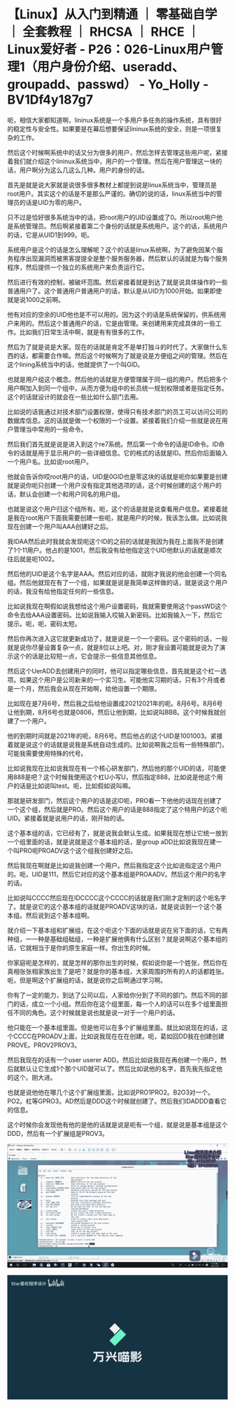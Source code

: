 # 【Linux】从入门到精通 ｜ 零基础自学 ｜ 全套教程 ｜ RHCSA ｜ RHCE ｜ Linux爱好者 - P26：026-Linux用户管理1（用户身份介绍、useradd、groupadd、passwd） - Yo_Holly - BV1Df4y187g7

呃，相信大家都知道啊，lininux系统是一个多用户多任务的操作系统，具有很好的稳定性与安全性。如果要是在幕后想要保证lininux系统的安全，则是一项很复杂的工作。

然后这个时候啊系统中的话又分为很多的用户，然后怎样去管理这些用户呢，紧接着我们就介绍这个lininux系统当中，用户的一个管理。然后在用户管理这一块的话，用户啊分为这么几这么几种。用户的身份的话。

首先是就是说大家就是说很多很多教材上都提到说是linux系统当中，管理员是root用户。其实这个的话是不是那么严谨的。确切的说的话，linux系统当中的管理员的话是UID为零的用户。

只不过是恰好很多系统当中的话，把root用户的UID设置成了0。所以root用户他是系统管理员。然后啊紧接着第二个身份的话就是系统用户。这个的话，系统用户的话，它是从UID1到999。呃。

系统用户是这个的话是怎么理解呢？这个的话是linux系统啊，为了避免因某个服务程序出现漏洞而被黑客提提全是整个服务服务器，然后默认的话就是为每个服务程序，然后提供一个独立的系统用户来负责运行它。

然后进行有效的控制，被破坏范围。然后紧接着就是到达了就是说具体操作的一些普通用户了。这个普通用户普通用户的话，默认是从UID为1000开始。如果即使就是说1000之前啊。

他有对应的空余的UID他也是不可以用的。因为这个的话是系统保留的，供系统用户来用的。然后这个普通用户的话，它是由管理。来创建用来完成具体的一些工作。比如我们日常生活中啊，就是有有很多的工作。

然后为了就是说是大家。现在的话就是肯定不是单打独斗的时代了。大家做什么东西的话，都需要合作嘛。然后这个时候啊为了就是说是方便组之间的管理。然后在这个lining系统当中的话，他就提供了一个叫GID。

也就是用户组这个概念。然后他的话就是方便管理属于同一组的用户。然后把多个用户啊加入到同一个组中，从而方便为组中的长员统一规划权限或者是指定任务。这个的话就设计的就会在一些比如什么部门去用。

比如说的话我通过对技术部门设置权限，使得只有技术部门的员工可以访问公司的数据库信息。这的话就是做一个权限的一个设置。紧接着我们介绍一些就是说在用户管理当中常用的一些命令。

然后我们首先就是说是进入到这个re7系统。然后第一个命令的话是ID命令。ID命令的话就是用于显示用户的一些详细信息。它的格式的话就是ID。然后你后面输入一个用户名。比如说root用户。

他就会告诉你哎root用户的话，UID是0GID也是零这块的话就是呃你如果要是创建就是说你呃只创建一个用户没有指定其他选项的话，这个时候创建的这个用户的话，默认会创建一个和用户同名的用户组。

也就是说这个用户归这个组所有。呃，这个的话是就是说查看用户信息。紧接着就是我在root用户下面我需要创建一些呃，就是用户的时候，我该怎么做。比如说我现在创建一个用户叫AAA创建好之后。

我IDAA然后此时我就会发现呃这个ID的之前的话就是我因为我在上面我不是创建了1个11用户。他占的是1001，然后我没有给他指定这个UID他默认的话就是顺次往后就是呃1002。

然后他的UID是这个名字是AAA。然后对应的话，就刚才我说的他会创建一个同名组。然后他就现在有了一个组，如果就是说是我简单这样做的话，就是说这个用户的话，我没有给他指定任何的一些信息。

比如说我现在啊假如说我想给这个用户设置密码，我就需要使用这个passWD这个命令去给AAA设置密码。比如说我输入哎输入新密码。比如我输入一下，然后它提示。呃，呃，密码太短。

然后你再次进入这它就更新成功了，就是说是一个一个密码。这个密码的话，一般就是说你尽量设置复杂一点，就是8位以上吧。对，刚才我设置可能就是说为了演示这个的话是比较短一点，它会提示一些信息其他信息。

然后这个UerADD去创建用户的同时，他可以指定哪些信息，首先就是这个杠一选项。如果这个用户是公司新来的一个实习生。可能他实习期的话，只有3个月或者是一个月，然后我会从现在开始啊，给他设置一个期限。

比如现在是7月6号，然后我之后给他设置成20212021年的呃。8月6号。8月6号让他到期，8月6号也就是0806，然后让他到期，比如说叫BBB。这个时候我就创建了一个用户。

他的到期时间就是2021年的呃，8月6号。然后他占的这个UID是1001003。紧接着就是说这个的话就是说我是系统自动生成的。比如说啊我之后有一些特殊部门，可能我需要使用特殊的代号。

比如说我现在比如说我现在有一个核心研发部门，然后他的那个UID的话，可能使用888是吧？这个时候我使用这个杠U小写U，然后指定888，比如说是他这个用户的话是比如说叫test。呃，比如假如说叫嘛。

那就是研发部门，然后这个用户的话是这ID呃，PRO看一下他他的话现在创建了一个这个组，然后就是PRO。然后这个用户的话是888指定了这个特用户的这个呃UID。紧接着就是说用户的话，刚开始的话。

这个基本组的话，它已经有了，就是说我会默认生成。如果我现在想让它统一放到一个组里面的话，就是说就是这个基本组的话，是group aDD比如说我现在建一个叫PRO呃PROADV这个这个组我创建好之后。

然后我现在啊就是比如说我创建一个用户。然后我指定这个比如说指定这个用户的。呃，UID是111，然后它对应的这个基本组是PROAADV。然后这个用户的名字的话。

比如说叫CCCC然后现在IDCCCC这个CCCC的话就是我们刚才定制的这个呃名字了。就是说它的这个基本组的话就是PROADV这块的话，就是说谈到一个这个基本组。然后说到这个基本组啊。

就介绍一下基本组和扩展组，在这个呃这个下面的话就是说在另下面的话，它有两种组，一一种是基础组础组，一种是扩展他俩有什么区别？就是说啊这个基本组的话，它就相当于是你的原生家庭一样。你出生的时候。

你家庭呃是怎样的，就是怎样的那你出生的时候，假如说你是一个姓张，然后你在真相张张相家族出生了是吧？就是你的基本组，大家周围的所有的人的话都姓张。呃，但是啊这个扩展组的话，就是说你之后啊通过学习啊。

你有了一定的能力，到达了公司以后，人家给你分到了不同的部门。然后不同的部门的话，成立一个小组。然后你在这个组里面，每一个人的话可以在多个组里面担任不同的角色。这个时候就是说也就是说一对于一个用户的话。

他只能在一个基本组里面。但是他可以在多个扩展组里面。就比如说现在的话，这个CCCC在PROADV上面，比如说我现在在在创建。呃，葛如回DD我在创建创建PROVE。PROV2PROV3。

然后我现在的话有一个user userer ADD。然后比如说我现在再创建一个用户，然后就默认让它生成1个那个UID就可以了。然后比如说他的名字，首先我先指定他的这个。刚大进。

也就是说他他在哪几个这个扩展组里面，比如说PRO1PRO2。B2O3对一个。PO2。杠等GPRO3。AD然后是DDD这个时候就创建了。然后我们IDADDD查看它的信息。

这个时候你会发现他有他的是他的话就是说是呃有一个组，就是说是基本组是这个DDD，然后有一个扩展组是PROV3。



![](img/04b9b8a9fad2ce65838b1a8b8844cffc_1.png)

![](img/04b9b8a9fad2ce65838b1a8b8844cffc_2.png)